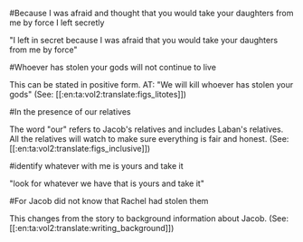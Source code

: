 #Because I was afraid and thought that you would take your daughters from me by force I left secretly

"I left in secret because I was afraid that you would take your daughters from me by force"

#Whoever has stolen your gods will not continue to live

This can be stated in positive form. AT: "We will kill whoever has stolen your gods" (See: [[:en:ta:vol2:translate:figs_litotes]])

#In the presence of our relatives

The word "our" refers to Jacob's relatives and includes Laban's relatives. All the relatives will watch to make sure everything is fair and honest. (See: [[:en:ta:vol2:translate:figs_inclusive]])

#identify whatever with me is yours and take it

"look for whatever we have that is yours and take it"

#For Jacob did not know that Rachel had stolen them

This changes from the story to background information about Jacob. (See: [[:en:ta:vol2:translate:writing_background]])
